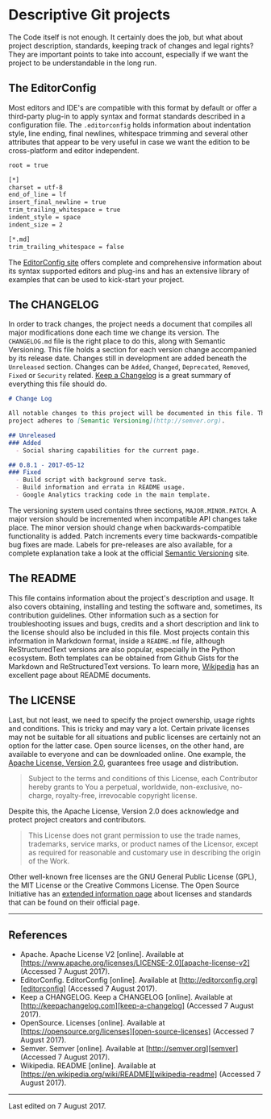 # Descriptive Git projects

The Code itself is not enough. It certainly does the job, but what about project
description, standards, keeping track of changes and legal rights? They are
important points to take into account, especially if we want the project to be
understandable in the long run.

## The EditorConfig

Most editors and IDE's are compatible with this format by default or offer a
third-party plug-in to apply syntax and format standards described in a
configuration file. The `.editorconfig` holds information about indentation
style, line ending, final newlines, whitespace trimming and several other
attributes that appear to be very useful in case we want the edition to be
cross-platform and editor independent.

```bash
root = true

[*]
charset = utf-8
end_of_line = lf
insert_final_newline = true
trim_trailing_whitespace = true
indent_style = space
indent_size = 2

[*.md]
trim_trailing_whitespace = false
```

The [EditorConfig site][editorconfig] offers complete and comprehensive
information about its syntax supported editors and plug-ins and has an
extensive library of examples that can be used to kick-start your project.

## The CHANGELOG

In order to track changes, the project needs a document that compiles all major
modifications done each time we change its version. The `CHANGELOG.md` file is
the right place to do this, along with Semantic Versioning. This file holds a
section for each version change accompanied by its release date. Changes still
in development are added beneath the `Unreleased` section. Changes can be
`Added`, `Changed`, `Deprecated`, `Removed`, `Fixed` or `Security` related.
[Keep a Changelog][keep-a-changelog] is a great summary of everything this file
should do.

```markdown
# Change Log

All notable changes to this project will be documented in this file. This
project adheres to [Semantic Versioning](http://semver.org).

## Unreleased
### Added
  - Social sharing capabilities for the current page.

## 0.8.1 - 2017-05-12
### Fixed
  - Build script with background serve task.
  - Build information and errata in README usage.
  - Google Analytics tracking code in the main template.
```

The versioning system used contains three sections, `MAJOR.MINOR.PATCH`. A major
version should be incremented when incompatible API changes take place. The
minor version should change when backwards-compatible functionality is added.
Patch increments every time backwards-compatible bug fixes are made. Labels for
pre-releases are also available, for a complete explanation take a look at the
official [Semantic Versioning][semver] site.

## The README

This file contains information about the project's description and usage. It
also covers obtaining, installing and testing the software and, sometimes, its
contribution guidelines. Other information such as a section for troubleshooting
issues and bugs, credits and a short description and link to the license should
also be included in this file. Most projects contain this information in
Markdown format, inside a `README.md` file, although ReStructuredText versions
are also popular, especially in the Python ecosystem. Both templates can be
obtained from Github Gists for the Markdown and ReStructuredText versions. To
learn more, [Wikipedia][wikipedia-readme] has an excellent page about README
documents.

## The LICENSE

Last, but not least, we need to specify the project ownership, usage rights and
conditions. This is tricky and may vary a lot. Certain private licenses may not
be suitable for all situations and public licenses are certainly not an option
for the latter case. Open source licenses, on the other hand, are available to
everyone and can be downloaded online. One example, the
[Apache License, Version 2.0][apache-license-v2], guarantees free usage and
distribution.

> Subject to the terms and conditions of this License, each Contributor hereby
> grants to You a perpetual, worldwide, non-exclusive, no-charge, royalty-free,
> irrevocable copyright license.

Despite this, the Apache License, Version 2.0 does acknowledge and protect
project creators and contributors.

> This License does not grant permission to use the trade names, trademarks,
> service marks, or product names of the Licensor, except as required for
> reasonable and customary use in describing the origin of the Work.

Other well-known free licenses are the GNU General Public License (GPL), the MIT
License or the Creative Commons License. The Open Source Initiative has an
[extended information page][open-source-licenses] about licenses and standards
that can be found on their official page.

---

## References

  - Apache. Apache License V2 [online]. Available at
    [https://www.apache.org/licenses/LICENSE-2.0][apache-license-v2]
    (Accessed 7 August 2017).
  - EditorConfig. EditorConfig [online]. Available at
    [http://editorconfig.org][editorconfig]
    (Accessed 7 August 2017).
  - Keep a CHANGELOG. Keep a CHANGELOG [online]. Available at
    [http://keepachangelog.com][keep-a-changelog]
    (Accessed 7 August 2017).
  - OpenSource. Licenses [online]. Available at
    [https://opensource.org/licenses][open-source-licenses]
    (Accessed 7 August 2017).
  - Semver. Semver [online]. Available at
    [http://semver.org][semver]
    (Accessed 7 August 2017).
  - Wikipedia. README [online]. Available at
    [https://en.wikipedia.org/wiki/README][wikipedia-readme]
    (Accessed 7 August 2017).

---

Last edited on 7 August 2017.

[apache-license-v2]: https://www.apache.org/licenses/LICENSE-2.0
[editorconfig]: http://editorconfig.org
[keep-a-changelog]: http://keepachangelog.com
[open-source-licenses]: https://opensource.org/licenses
[semver]: http://semver.org
[wikipedia-readme]: https://en.wikipedia.org/wiki/README
